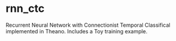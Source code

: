 rnn_ctc
=======

Recurrent Neural Network with Connectionist Temporal Classifical implemented in Theano. Includes a Toy training example.
